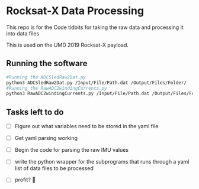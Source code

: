 # Rocksat-X Data Processing
This repo is for the Code tidbits for taking the raw data and processing it into data files

This is used on the UMD 2019 Rocksat-X payload.

## Running the software

```bash
#Running the ADCSledRaw2Dat.py
python3 ADCSledRaw2Dat.py /Input/File/Path.dat /Output/Files/Folder/
#Running the RawADC2windingCurrents.py
python3 RawADC2windingCurrents.py /Input/File/Path.dat /Output/Files/Folder/

```

## Tasks left to do
 - [ ] Figure out what variables need to be stored in the yaml file
 - [ ] Get yaml parsing working
 - [ ] Begin the code for parsing the raw IMU values
 - [ ] write the python wrapper for the subprograms that runs through a yaml list of data files to be processed
 - [ ] profit? :rocket:



